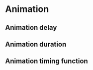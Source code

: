 <script setup>
import CdxDocsTokensTable from '../../src/components/tokens/TokensTable.vue';
import tokens from '@wikimedia/codex-design-tokens/dist/index.json';
</script>

# Animation

## Animation delay

<cdx-docs-tokens-table
	:tokens="tokens['animation-delay']"
	token-demo="CdxDocsTokenDemo"
	token-category="animation"
	css-property="animation-delay"
	style-target="inner"
/>

## Animation duration

<cdx-docs-tokens-table
	:tokens="tokens['animation-duration']"
	token-demo="CdxDocsTokenDemo"
	token-category="animation"
	css-property="animation-duration"
	style-target="inner"
/>

## Animation timing function

<cdx-docs-tokens-table
	:tokens="tokens['animation-timing-function']"
	token-demo="CdxDocsTokenDemo"
	token-category="animation"
	css-property="animation-timing-function"
	style-target="inner"
/>